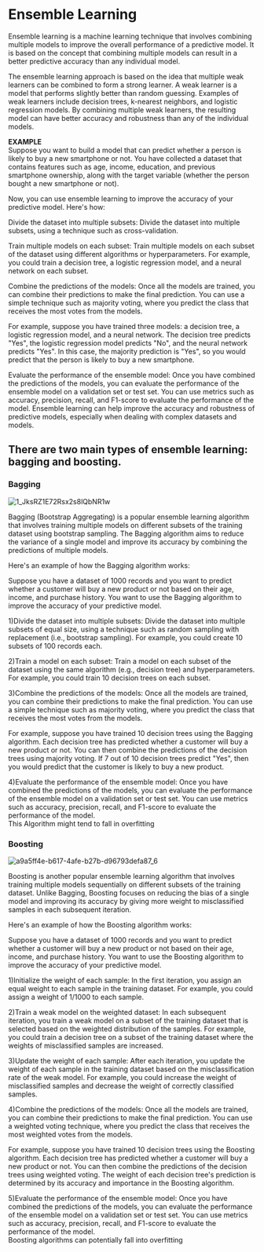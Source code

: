 # Ensemble Learning

Ensemble learning is a machine learning technique that involves combining multiple models to improve the overall performance of a predictive model. It is based on the concept that combining multiple models can result in a better predictive accuracy than any individual model.

The ensemble learning approach is based on the idea that multiple weak learners can be combined to form a strong learner. A weak learner is a model that performs slightly better than random guessing. Examples of weak learners include decision trees, k-nearest neighbors, and logistic regression models. By combining multiple weak learners, the resulting model can have better accuracy and robustness than any of the individual models.

**EXAMPLE**  
Suppose you want to build a model that can predict whether a person is likely to buy a new smartphone or not. You have collected a dataset that contains features such as age, income, education, and previous smartphone ownership, along with the target variable (whether the person bought a new smartphone or not).

Now, you can use ensemble learning to improve the accuracy of your predictive model. Here's how:

Divide the dataset into multiple subsets: Divide the dataset into multiple subsets, using a technique such as cross-validation.

Train multiple models on each subset: Train multiple models on each subset of the dataset using different algorithms or hyperparameters. For example, you could train a decision tree, a logistic regression model, and a neural network on each subset.

Combine the predictions of the models: Once all the models are trained, you can combine their predictions to make the final prediction. You can use a simple technique such as majority voting, where you predict the class that receives the most votes from the models.

For example, suppose you have trained three models: a decision tree, a logistic regression model, and a neural network. The decision tree predicts "Yes", the logistic regression model predicts "No", and the neural network predicts "Yes". In this case, the majority prediction is "Yes", so you would predict that the person is likely to buy a new smartphone.

Evaluate the performance of the ensemble model: Once you have combined the predictions of the models, you can evaluate the performance of the ensemble model on a validation set or test set. You can use metrics such as accuracy, precision, recall, and F1-score to evaluate the performance of the model.
Ensemble learning can help improve the accuracy and robustness of predictive models, especially when dealing with complex datasets and models.

## There are two main types of ensemble learning: bagging and boosting.  
### Bagging 
![1_JksRZ1E72Rsx2s8lQbNR1w](https://user-images.githubusercontent.com/128781536/236659007-ff186de5-669e-4462-8334-294c43675000.jpg)  

Bagging (Bootstrap Aggregating) is a popular ensemble learning algorithm that involves training multiple models on different subsets of the training dataset using bootstrap sampling. The Bagging algorithm aims to reduce the variance of a single model and improve its accuracy by combining the predictions of multiple models.

Here's an example of how the Bagging algorithm works:

Suppose you have a dataset of 1000 records and you want to predict whether a customer will buy a new product or not based on their age, income, and purchase history. You want to use the Bagging algorithm to improve the accuracy of your predictive model.

1)Divide the dataset into multiple subsets: Divide the dataset into multiple subsets of equal size, using a technique such as random sampling with replacement (i.e., bootstrap sampling). For example, you could create 10 subsets of 100 records each.

2)Train a model on each subset: Train a model on each subset of the dataset using the same algorithm (e.g., decision tree) and hyperparameters. For example, you could train 10 decision trees on each subset.

3)Combine the predictions of the models: Once all the models are trained, you can combine their predictions to make the final prediction. You can use a simple technique such as majority voting, where you predict the class that receives the most votes from the models.

For example, suppose you have trained 10 decision trees using the Bagging algorithm. Each decision tree has predicted whether a customer will buy a new product or not. You can then combine the predictions of the decision trees using majority voting. If 7 out of 10 decision trees predict "Yes", then you would predict that the customer is likely to buy a new product.

4)Evaluate the performance of the ensemble model: Once you have combined the predictions of the models, you can evaluate the performance of the ensemble model on a validation set or test set. You can use metrics such as accuracy, precision, recall, and F1-score to evaluate the performance of the model.  
This Algorithm might tend to fall in overfitting

### Boosting  

![a9a5ff4e-b617-4afe-b27b-d96793defa87_6](https://user-images.githubusercontent.com/128781536/236659152-777a8194-6167-4993-a9e4-f178f6b6a53c.jpg)

Boosting is another popular ensemble learning algorithm that involves training multiple models sequentially on different subsets of the training dataset. Unlike Bagging, Boosting focuses on reducing the bias of a single model and improving its accuracy by giving more weight to misclassified samples in each subsequent iteration.

Here's an example of how the Boosting algorithm works:

Suppose you have a dataset of 1000 records and you want to predict whether a customer will buy a new product or not based on their age, income, and purchase history. You want to use the Boosting algorithm to improve the accuracy of your predictive model.

1)Initialize the weight of each sample: In the first iteration, you assign an equal weight to each sample in the training dataset. For example, you could assign a weight of 1/1000 to each sample.

2)Train a weak model on the weighted dataset: In each subsequent iteration, you train a weak model on a subset of the training dataset that is selected based on the weighted distribution of the samples. For example, you could train a decision tree on a subset of the training dataset where the weights of misclassified samples are increased.

3)Update the weight of each sample: After each iteration, you update the weight of each sample in the training dataset based on the misclassification rate of the weak model. For example, you could increase the weight of misclassified samples and decrease the weight of correctly classified samples.

4)Combine the predictions of the models: Once all the models are trained, you can combine their predictions to make the final prediction. You can use a weighted voting technique, where you predict the class that receives the most weighted votes from the models.

For example, suppose you have trained 10 decision trees using the Boosting algorithm. Each decision tree has predicted whether a customer will buy a new product or not. You can then combine the predictions of the decision trees using weighted voting. The weight of each decision tree's prediction is determined by its accuracy and importance in the Boosting algorithm.

5)Evaluate the performance of the ensemble model: Once you have combined the predictions of the models, you can evaluate the performance of the ensemble model on a validation set or test set. You can use metrics such as accuracy, precision, recall, and F1-score to evaluate the performance of the model.  
Boosting algorithms can potentially fall into overfitting
